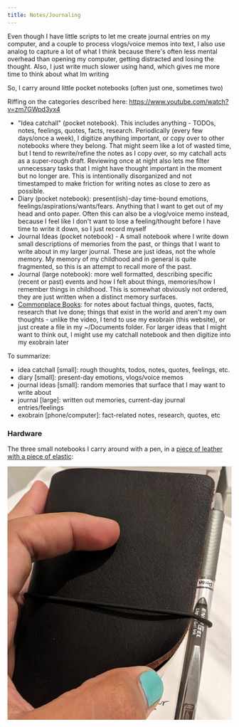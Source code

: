 ```yaml
---
title: Notes/Journaling
---
```


Even though I have little scripts to let me create journal entries on my computer, and a couple to process vlogs/voice memos into text, I also use analog to capture a lot of what I think because there's often less mental overhead than opening my computer, getting distracted and losing the thought. Also, I just write much slower using hand, which gives me more time to think about what Im writing

So, I carry around little pocket notebooks (often just one, sometimes two)

Riffing on the categories described here: <https://www.youtube.com/watch?v=zm7GWpd3yx4>

- "Idea catchall" (pocket notebook). This includes anything - TODOs, notes, feelings, quotes, facts, research. Periodically (every few days/once a week), I digitize anything important, or copy over to other notebooks where they belong. That might seem like a lot of wasted time, but I tend to rewrite/refine the notes as I copy over, so my catchall acts as a super-rough draft. Reviewing once at night also lets me filter unnecessary tasks that I might have thought important in the moment but no longer are. This is intentionally disorganized and not timestamped to make friction for writing notes as close to zero as possible.
- Diary (pocket notebook): present(ish)-day time-bound emotions, feelings/aspirations/wants/fears. Anything that I want to get out of my head and onto paper. Often this can also be a vlog/voice memo instead, because I feel like I don't want to lose a feeling/thought before I have time to write it down, so I just record myself
- Journal Ideas (pocket notebook) - A small notebook where I write down small descriptions of memories from the past, or things that I want to write about in my larger journal. These are just ideas, not the whole memory. My memory of my childhood and in general is quite fragmented, so this is an attempt to recall more of the past.
- Journal (large notebook): more well formatted, describing specific (recent or past) events and how I felt about things, memories/how I remember things in childhood. This is somewhat obviously not ordered, they are just written when a distinct memory surfaces.
- [Commonplace Books](https://en.wikipedia.org/wiki/Commonplace_book): for notes about factual things, quotes, facts, research that Ive done; things that exist in the world and aren't my own thoughts - unlike the video, I tend to use my exobrain (this website), or just create a file in my ~/Documents folder. For larger ideas that I might want to think out, I might use my catchall notebook and then digitize into my exobrain later

To summarize:

- idea catchall [small]: rough thoughts, todos, notes, quotes, feelings, etc.
- diary [small]: present-day emotions, vlogs/voice memos
- journal ideas [small]: random memories that surface that I may want to write about
- journal [large]: written out memories, current-day journal entries/feelings
- exobrain [phone/computer]: fact-related notes, research, quotes, etc

### Hardware

The three small notebooks I carry around with a pen, in a [piece of leather with a piece of elastic](https://www.newestornotebook.com/product/b075zvkxw5/):

![](./images/journal.jpg)
